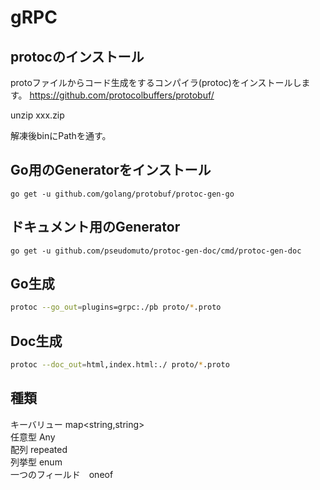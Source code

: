 # gRPC

## protocのインストール
protoファイルからコード生成をするコンパイラ(protoc)をインストールします。
https://github.com/protocolbuffers/protobuf/

unzip xxx.zip

解凍後binにPathを通す。


## Go用のGeneratorをインストール
```
go get -u github.com/golang/protobuf/protoc-gen-go
```
## ドキュメント用のGenerator
```
go get -u github.com/pseudomuto/protoc-gen-doc/cmd/protoc-gen-doc
```


## Go生成
```bash
protoc --go_out=plugins=grpc:./pb proto/*.proto
```

## Doc生成
```bash
protoc --doc_out=html,index.html:./ proto/*.proto
```

## 種類
キーバリュー map<string,string>      
任意型 Any     
配列 repeated　    
列挙型 enum    
一つのフィールド　oneof